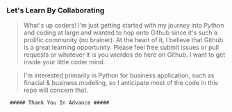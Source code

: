 ### Let's Learn By Collaborating ###

> What's up coders! I'm just getting started with my journey into Python and coding at large and wanted 
> to hop onto Github since it's such a prolific community (no brainer). At the heart of it, I believe that Github is a great learning opportunity.
> Please feel free submit issues or pull requests or whatever it is you wierdos do here on Github. I want to get inside your little coder mind. 

> I'm interested primarily in Python for business application, such as finacial & business modeling, so I anticipate most of the code in this repo 
> will concern that. 

     ##### Thank You In Advance #####
